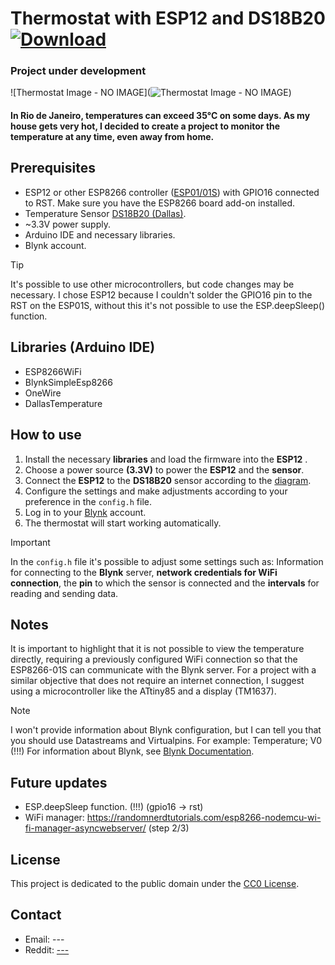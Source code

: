# Thermostat with ESP12 and DS18B20    [![Download](https://img.shields.io/badge/Download-brightgreen.svg)](https://github.com/math1p/Temperature-Humidity-ESP-DS18B20/archive/main.zip)

### Project under development

![Thermostat Image - NO IMAGE](![Thermostat Image - NO IMAGE]([image_link.png](https://github.com/math1p/Blynk-IoT-Thermostat-ESP12-and-DS18B20/blob/main/assets/IMG_20240325_0003.jpg)))

#### In Rio de Janeiro, temperatures can exceed 35°C on some days. As my house gets very hot, I decided to create a project to monitor the temperature at any time, even away from home.

## Prerequisites

- ESP12 or other ESP8266 controller ([ESP01/01S](https://github.com/esp8266/esp8266-wiki/wiki/Hardware_versions)) with GPIO16 connected to RST. Make sure you have the ESP8266 board add-on installed.
- Temperature Sensor [DS18B20 (Dallas)](https://pdf1.alldatasheet.com/datasheet-pdf/view/227472/DALLAS/DS18B20.html).
- ~3.3V power supply.
- Arduino IDE and necessary libraries.
- Blynk account.
> [!TIP]
> It's possible to use other microcontrollers, but code changes may be necessary. I chose ESP12 because I couldn't solder the GPIO16 pin to the RST on the ESP01S, without this it's not possible to use the ESP.deepSleep() function.

## Libraries (Arduino IDE)
- ESP8266WiFi
- BlynkSimpleEsp8266
- OneWire
- DallasTemperature

## How to use

1. Install the necessary **libraries** and load the firmware into the **ESP12** .
2. Choose a power source **(3.3V)** to power the **ESP12** and the **sensor**.
3. Connect the **ESP12** to the **DS18B20** sensor according to the [diagram](https://github.com/math1p/IoT-Thermostat-ESP12-and-DS18B20/tree/f4058d7162584688534fe797a7ba8f8e52e69ae5/Schematics%20ESP01S%20%26%20ESP12).
4. Configure the settings and make adjustments according to your preference in the `config.h` file.
5. Log in to your [Blynk](https://blynk.cloud) account.
6. The thermostat will start working automatically.

> [!IMPORTANT]
> In the `config.h` file it's possible to adjust some settings such as: Information for connecting to the **Blynk** server, **network credentials for WiFi connection**, the **pin** to which the sensor is connected and the **intervals** for reading and sending data.

## Notes

It is important to highlight that it is not possible to view the temperature directly, requiring a previously configured WiFi connection so that the ESP8266-01S can communicate with the Blynk server. For a project with a similar objective that does not require an internet connection, I suggest using a microcontroller like the ATtiny85 and a display (TM1637).

> [!NOTE]
> I won't provide information about Blynk configuration, but I can tell you that you should use Datastreams and Virtualpins. For example: Temperature; V0 (!!!)
> For information about Blynk, see [Blynk Documentation](https://docs.blynk.io/en).

## Future updates
- ESP.deepSleep function. (!!!) (gpio16 -> rst)
- WiFi manager: https://randomnerdtutorials.com/esp8266-nodemcu-wi-fi-manager-asyncwebserver/ (step 2/3)

## License

This project is dedicated to the public domain under the [CC0 License](https://creativecommons.org/publicdomain/zero/1.0/).

## Contact

- Email: ---
- Reddit: [---](https://www.reddit.com/user/---/)
